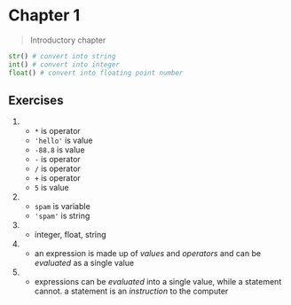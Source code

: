 # Chapter 1

> Introductory chapter

``` python
str() # convert into string
int() # convert into integer
float() # convert into floating point number
```

## Exercises

1)
    * `*` is operator
    * `'hello'` is value
    * `-88.8` is value
    * `-` is operator
    * `/` is operator
    * `+` is operator
    * `5` is value
2)
    * `spam` is variable
    * `'spam'` is string
3)
    * integer, float, string
4)
    * an expression is made up of *values* and *operators* and can be *evaluated* as a single value
5)
    * expressions can be *evaluated* into a single value, while a statement cannot.  a statement is an *instruction* to the computer

